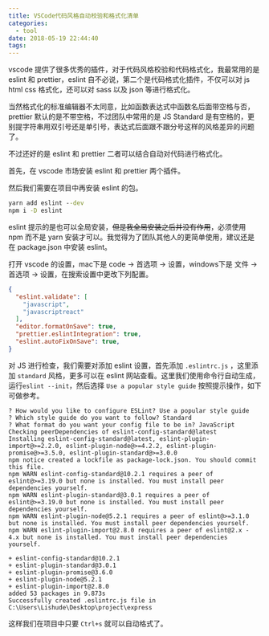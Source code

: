```yaml
---
title: VSCode代码风格自动校验和格式化清单
categories:
  - tool
date: 2018-05-19 22:44:40
tags:
---
```


vscode 提供了很多优秀的插件，对于代码风格校验和代码格式化，我最常用的是 eslint 和 prettier，eslint 自不必说，第二个是代码格式化插件，不仅可以对 js html css 格式化，还可以对 sass 以及 json 等进行格式化。

当然格式化的标准编辑器不太同意，比如函数表达式中函数名后面带空格与否，prettier 默认的是不带空格，不过团队中常用的是 JS Standard 是有空格的，更别提字符串用双引号还是单引号，表达式后面跟不跟分号这样的风格差异的问题了。

不过还好的是 eslint 和 prettier 二者可以结合自动对代码进行格式化。

首先，在 vscode 市场安装 eslint 和 prettier 两个插件。

然后我们需要在项目中再安装 eslint 的包。

```cmd
yarn add eslint --dev
npm i -D eslint
```

eslint 提示的是也可以全局安装，~~但是我全局安装之后并没有作用~~，必须使用 npm 而不是 yarn 安装才可以。我觉得为了团队其他人的更简单使用，建议还是在 package.json 中安装 eslint。

打开 vscode 的设置，mac下是 code -> 首选项 -> 设置，windows下是 文件 -> 首选项 -> 设置，在搜索设置中更改下列配置。

```json
{  
  "eslint.validate": [
    "javascript",
    "javascriptreact"
  ],
  "editor.formatOnSave": true,
  "prettier.eslintIntegration": true,
  "eslint.autoFixOnSave": true,
}
```

对 JS 进行检查，我们需要对添加 eslint 设置，首先添加 `.eslintrc.js` ，这里添加 `standard` 风格，更多可以在 eslint 网站查看。这里我们使用命令行自动生成，运行`eslint --init`，然后选择 `Use a popular style guide` 按照提示操作，如下可做参考。

```text
? How would you like to configure ESLint? Use a popular style guide
? Which style guide do you want to follow? Standard
? What format do you want your config file to be in? JavaScript
Checking peerDependencies of eslint-config-standard@latest
Installing eslint-config-standard@latest, eslint-plugin-import@>=2.2.0, eslint-plugin-node@>=4.2.2, eslint-plugin-promise@>=3.5.0, eslint-plugin-standard@>=3.0.0
npm notice created a lockfile as package-lock.json. You should commit this file.
npm WARN eslint-config-standard@10.2.1 requires a peer of eslint@>=3.19.0 but none is installed. You must install peer dependencies yourself.
npm WARN eslint-plugin-standard@3.0.1 requires a peer of eslint@>=3.19.0 but none is installed. You must install peer dependencies yourself.
npm WARN eslint-plugin-node@5.2.1 requires a peer of eslint@>=3.1.0 but none is installed. You must install peer dependencies yourself.
npm WARN eslint-plugin-import@2.8.0 requires a peer of eslint@2.x - 4.x but none is installed. You must install peer dependencies yourself.

+ eslint-config-standard@10.2.1
+ eslint-plugin-standard@3.0.1
+ eslint-plugin-promise@3.6.0
+ eslint-plugin-node@5.2.1
+ eslint-plugin-import@2.8.0
added 53 packages in 9.873s
Successfully created .eslintrc.js file in C:\Users\Lishude\Desktop\project\express
```

这样我们在项目中只要 `Ctrl+s` 就可以自动格式了。
